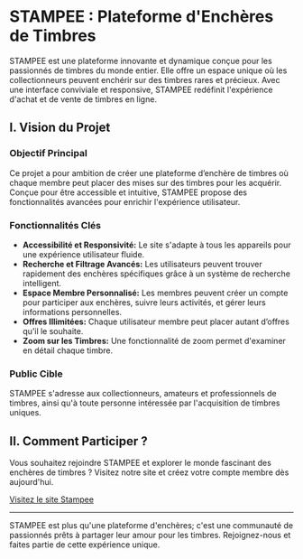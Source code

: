 # STAMPEE : Plateforme d'Enchères de Timbres

STAMPEE est une plateforme innovante et dynamique conçue pour les passionnés de timbres du monde entier. Elle offre un espace unique où les collectionneurs peuvent enchérir sur des timbres rares et précieux. Avec une interface conviviale et responsive, STAMPEE redéfinit l'expérience d'achat et de vente de timbres en ligne.

## I. Vision du Projet

### Objectif Principal

Ce projet a pour ambition de créer une plateforme d’enchère de timbres où chaque membre peut placer des mises sur des timbres pour les acquérir. Conçue pour être accessible et intuitive, STAMPEE propose des fonctionnalités avancées pour enrichir l'expérience utilisateur.

### Fonctionnalités Clés

- **Accessibilité et Responsivité:** Le site s'adapte à tous les appareils pour une expérience utilisateur fluide.
- **Recherche et Filtrage Avancés:** Les utilisateurs peuvent trouver rapidement des enchères spécifiques grâce à un système de recherche intelligent.
- **Espace Membre Personnalisé:** Les membres peuvent créer un compte pour participer aux enchères, suivre leurs activités, et gérer leurs informations personnelles.
- **Offres Illimitées:** Chaque utilisateur membre peut placer autant d’offres qu’il le souhaite.
- **Zoom sur les Timbres:** Une fonctionnalité de zoom permet d'examiner en détail chaque timbre.

### Public Cible

STAMPEE s'adresse aux collectionneurs, amateurs et professionnels de timbres, ainsi qu'à toute personne intéressée par l'acquisition de timbres uniques.

## II. Comment Participer ?

Vous souhaitez rejoindre STAMPEE et explorer le monde fascinant des enchères de timbres ? Visitez notre site et créez votre compte membre dès aujourd'hui.

[Visitez le site Stampee](https://www.eric.lesdeuxsauces.com/stampee/)

---

STAMPEE est plus qu'une plateforme d'enchères; c'est une communauté de passionnés prêts à partager leur amour pour les timbres. Rejoignez-nous et faites partie de cette expérience unique.
